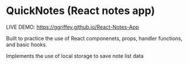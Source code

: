 # QuickNotes (React notes app)

LIVE DEMO: https://ggriffey.github.io/React-Notes-App

Built to practice the use of React componenets, props, handler functions, and basic hooks. 

Implements the use of local storage to save note list data

